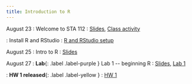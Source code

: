 ```yaml
---
title: Introduction to R
---
```


August 23
: Welcome to STA 112
  : [Slides](#), [Class activity](https://sta112-f21.github.io/class_activities/ca_lecture1/)

: Install R and RStudio 
  : [R and RStudio setup](#)

August 25
: Intro to R
  : [Slides](#)

August 27
: **Lab**{: .label .label-purple } Lab 1 -- beginning R
  : [Slides](#), [Lab 1](#)

: **HW 1 released**{: .label .label-yellow }
  : [HW 1](#)
